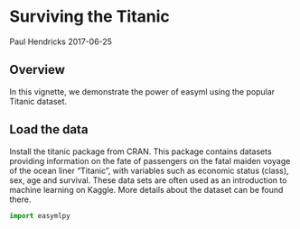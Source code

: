 
# Surviving the Titanic

Paul Hendricks
2017-06-25

## Overview

In this vignette, we demonstrate the power of easyml using the popular Titanic dataset.

## Load the data

Install the titanic package from CRAN. This package contains datasets providing information on the fate of passengers on the fatal maiden voyage of the ocean liner “Titanic”, with variables such as economic status (class), sex, age and survival. These data sets are often used as an introduction to machine learning on Kaggle. More details about the dataset can be found there.



```python
import easymlpy
```


```python

```

